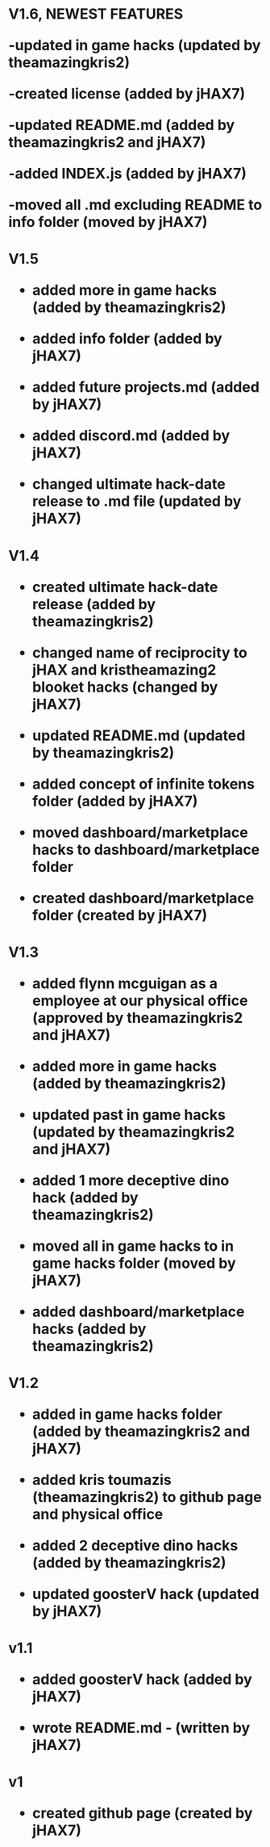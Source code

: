<h1>V1.6, NEWEST FEATURES
  
  -updated in game hacks (updated by theamazingkris2)
  
  -created license (added by jHAX7)
  
  -updated README.md (added by theamazingkris2 and jHAX7)
  
  -added INDEX.js (added by jHAX7)
  
  -moved all .md excluding README to info folder (moved by jHAX7)
  
  
  
  
  <h1>V1.5
    
  - added more in game hacks (added by theamazingkris2)
    
  - added info folder (added by jHAX7)
    
  - added future projects.md (added by jHAX7)
   
  - added discord.md (added by jHAX7)
   
  - changed ultimate hack-date release to .md file (updated by jHAX7)
    
  
  
  <h1>V1.4
    
  - created ultimate hack-date release (added by theamazingkris2)
    
  - changed name of reciprocity to jHAX and kristheamazing2 blooket hacks (changed by jHAX7)
  
  - updated README.md (updated by theamazingkris2)
   
  - added concept of infinite tokens folder (added by jHAX7)
  
  - moved dashboard/marketplace hacks to dashboard/marketplace folder
    
  - created dashboard/marketplace folder (created by jHAX7)  
    
  <h1>V1.3
    
  - added flynn mcguigan as a employee at our physical office (approved by theamazingkris2 and jHAX7)
    
  - added more in game hacks (added by theamazingkris2)
    
  - updated past in game hacks  (updated by theamazingkris2 and jHAX7)
    
  - added 1 more deceptive dino hack (added by theamazingkris2)
    
  - moved all in game hacks to in game hacks folder (moved by jHAX7)
    
  - added dashboard/marketplace hacks (added by theamazingkris2)  
    
 
 <h1>V1.2
   
 
 - added in game hacks folder (added by theamazingkris2 and jHAX7)
   
 - added kris toumazis (theamazingkris2) to github page and physical office
   
 - added 2 deceptive dino hacks (added by theamazingkris2)
   
 - updated goosterV hack (updated by jHAX7)
   
   
 <h1>v1.1
   
 - added goosterV hack (added by jHAX7)
   
 - wrote README.md - (written by jHAX7)  
   
   
  <h1>v1
    
    
 - created github page (created by jHAX7)   

  
